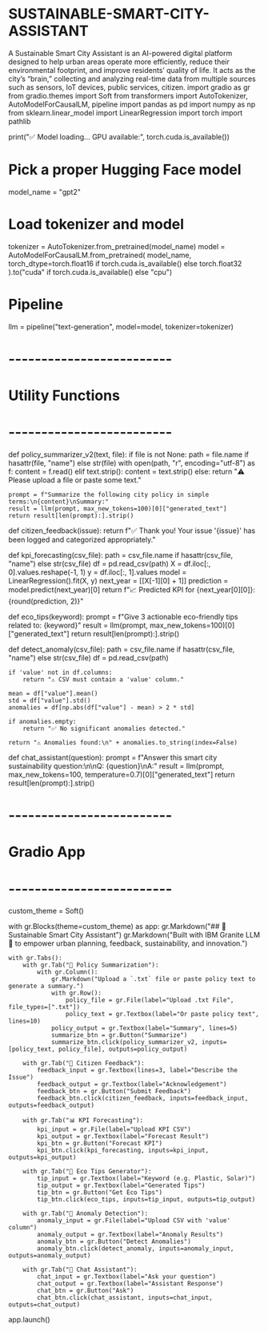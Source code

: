 # SUSTAINABLE-SMART-CITY-ASSISTANT
A Sustainable Smart City Assistant is an AI-powered digital platform designed to help urban areas operate more efficiently, reduce their environmental footprint, and improve residents’ quality of life. It acts as the city’s “brain,” collecting and analyzing real-time data from multiple sources such as sensors, IoT devices, public services, citizen.
import gradio as gr
from gradio.themes import Soft
from transformers import AutoTokenizer, AutoModelForCausalLM, pipeline
import pandas as pd
import numpy as np
from sklearn.linear_model import LinearRegression
import torch
import pathlib

print("✅ Model loading... GPU available:", torch.cuda.is_available())

# Pick a proper Hugging Face model
model_name = "gpt2"

# Load tokenizer and model
tokenizer = AutoTokenizer.from_pretrained(model_name)
model = AutoModelForCausalLM.from_pretrained(
    model_name,
    torch_dtype=torch.float16 if torch.cuda.is_available() else torch.float32
).to("cuda" if torch.cuda.is_available() else "cpu")

# Pipeline
llm = pipeline("text-generation", model=model, tokenizer=tokenizer)


# -------------------------
# Utility Functions
# -------------------------

def policy_summarizer_v2(text, file):
    if file is not None:
        path = file.name if hasattr(file, "name") else str(file)
        with open(path, "r", encoding="utf-8") as f:
            content = f.read()
    elif text.strip():
        content = text.strip()
    else:
        return "⚠️ Please upload a file or paste some text."

    prompt = f"Summarize the following city policy in simple terms:\n{content}\nSummary:"
    result = llm(prompt, max_new_tokens=100)[0]["generated_text"]
    return result[len(prompt):].strip()


def citizen_feedback(issue):
    return f"✅ Thank you! Your issue '{issue}' has been logged and categorized appropriately."


def kpi_forecasting(csv_file):
    path = csv_file.name if hasattr(csv_file, "name") else str(csv_file)
    df = pd.read_csv(path)
    X = df.iloc[:, 0].values.reshape(-1, 1)
    y = df.iloc[:, 1].values
    model = LinearRegression().fit(X, y)
    next_year = [[X[-1][0] + 1]]
    prediction = model.predict(next_year)[0]
    return f"📈 Predicted KPI for {next_year[0][0]}: {round(prediction, 2)}"


def eco_tips(keyword):
    prompt = f"Give 3 actionable eco-friendly tips related to: {keyword}"
    result = llm(prompt, max_new_tokens=100)[0]["generated_text"]
    return result[len(prompt):].strip()


def detect_anomaly(csv_file):
    path = csv_file.name if hasattr(csv_file, "name") else str(csv_file)
    df = pd.read_csv(path)

    if 'value' not in df.columns:
        return "⚠️ CSV must contain a 'value' column."

    mean = df["value"].mean()
    std = df["value"].std()
    anomalies = df[np.abs(df["value"] - mean) > 2 * std]

    if anomalies.empty:
        return "✅ No significant anomalies detected."

    return "⚠️ Anomalies found:\n" + anomalies.to_string(index=False)


def chat_assistant(question):
    prompt = f"Answer this smart city sustainability question:\n\nQ: {question}\nA:"
    result = llm(prompt, max_new_tokens=100, temperature=0.7)[0]["generated_text"]
    return result[len(prompt):].strip()


# -------------------------
# Gradio App
# -------------------------

custom_theme = Soft()

with gr.Blocks(theme=custom_theme) as app:
    gr.Markdown("## 🌆 Sustainable Smart City Assistant")
    gr.Markdown("Built with IBM Granite LLM 🧠 to empower urban planning, feedback, sustainability, and innovation.")

    with gr.Tabs():
        with gr.Tab("📝 Policy Summarization"):
            with gr.Column():
                gr.Markdown("Upload a `.txt` file or paste policy text to generate a summary.")
                with gr.Row():
                    policy_file = gr.File(label="Upload .txt File", file_types=[".txt"])
                    policy_text = gr.Textbox(label="Or paste policy text", lines=10)
                policy_output = gr.Textbox(label="Summary", lines=5)
                summarize_btn = gr.Button("Summarize")
                summarize_btn.click(policy_summarizer_v2, inputs=[policy_text, policy_file], outputs=policy_output)

        with gr.Tab("📣 Citizen Feedback"):
            feedback_input = gr.Textbox(lines=3, label="Describe the Issue")
            feedback_output = gr.Textbox(label="Acknowledgement")
            feedback_btn = gr.Button("Submit Feedback")
            feedback_btn.click(citizen_feedback, inputs=feedback_input, outputs=feedback_output)

        with gr.Tab("📊 KPI Forecasting"):
            kpi_input = gr.File(label="Upload KPI CSV")
            kpi_output = gr.Textbox(label="Forecast Result")
            kpi_btn = gr.Button("Forecast KPI")
            kpi_btn.click(kpi_forecasting, inputs=kpi_input, outputs=kpi_output)

        with gr.Tab("🌱 Eco Tips Generator"):
            tip_input = gr.Textbox(label="Keyword (e.g. Plastic, Solar)")
            tip_output = gr.Textbox(label="Generated Tips")
            tip_btn = gr.Button("Get Eco Tips")
            tip_btn.click(eco_tips, inputs=tip_input, outputs=tip_output)

        with gr.Tab("🚨 Anomaly Detection"):
            anomaly_input = gr.File(label="Upload CSV with 'value' column")
            anomaly_output = gr.Textbox(label="Anomaly Results")
            anomaly_btn = gr.Button("Detect Anomalies")
            anomaly_btn.click(detect_anomaly, inputs=anomaly_input, outputs=anomaly_output)

        with gr.Tab("💬 Chat Assistant"):
            chat_input = gr.Textbox(label="Ask your question")
            chat_output = gr.Textbox(label="Assistant Response")
            chat_btn = gr.Button("Ask")
            chat_btn.click(chat_assistant, inputs=chat_input, outputs=chat_output)

app.launch()
